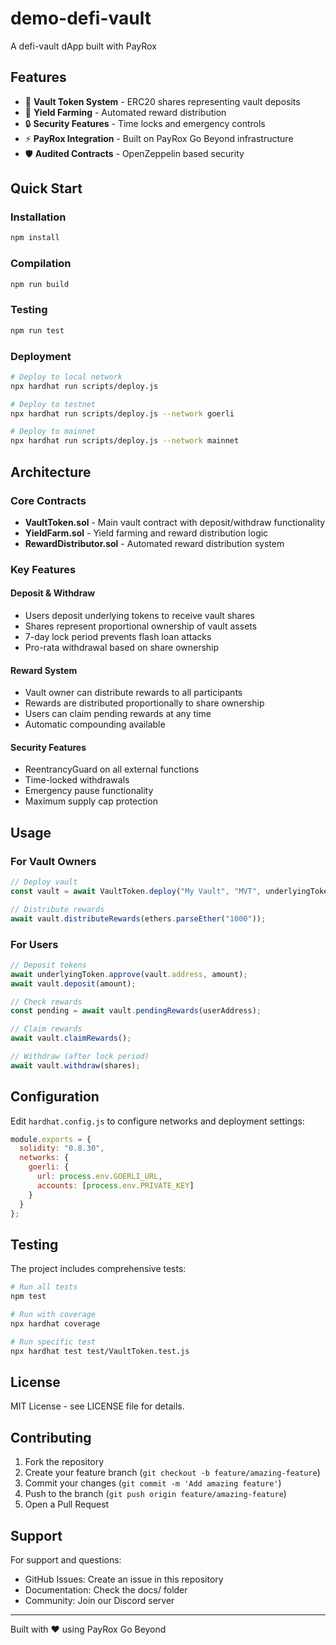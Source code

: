 # demo-defi-vault

A defi-vault dApp built with PayRox

## Features

- 🏦 **Vault Token System** - ERC20 shares representing vault deposits
- 🌾 **Yield Farming** - Automated reward distribution
- 🔒 **Security Features** - Time locks and emergency controls
- ⚡ **PayRox Integration** - Built on PayRox Go Beyond infrastructure
- 🛡️ **Audited Contracts** - OpenZeppelin based security

## Quick Start

### Installation

```bash
npm install
```

### Compilation

```bash
npm run build
```

### Testing

```bash
npm run test
```

### Deployment

```bash
# Deploy to local network
npx hardhat run scripts/deploy.js

# Deploy to testnet
npx hardhat run scripts/deploy.js --network goerli

# Deploy to mainnet
npx hardhat run scripts/deploy.js --network mainnet
```

## Architecture

### Core Contracts

- **VaultToken.sol** - Main vault contract with deposit/withdraw functionality
- **YieldFarm.sol** - Yield farming and reward distribution logic  
- **RewardDistributor.sol** - Automated reward distribution system

### Key Features

#### Deposit & Withdraw
- Users deposit underlying tokens to receive vault shares
- Shares represent proportional ownership of vault assets
- 7-day lock period prevents flash loan attacks
- Pro-rata withdrawal based on share ownership

#### Reward System
- Vault owner can distribute rewards to all participants
- Rewards are distributed proportionally to share ownership
- Users can claim pending rewards at any time
- Automatic compounding available

#### Security Features
- ReentrancyGuard on all external functions
- Time-locked withdrawals
- Emergency pause functionality
- Maximum supply cap protection

## Usage

### For Vault Owners

```javascript
// Deploy vault
const vault = await VaultToken.deploy("My Vault", "MVT", underlyingTokenAddress);

// Distribute rewards
await vault.distributeRewards(ethers.parseEther("1000"));
```

### For Users

```javascript
// Deposit tokens
await underlyingToken.approve(vault.address, amount);
await vault.deposit(amount);

// Check rewards
const pending = await vault.pendingRewards(userAddress);

// Claim rewards
await vault.claimRewards();

// Withdraw (after lock period)
await vault.withdraw(shares);
```

## Configuration

Edit `hardhat.config.js` to configure networks and deployment settings:

```javascript
module.exports = {
  solidity: "0.8.30",
  networks: {
    goerli: {
      url: process.env.GOERLI_URL,
      accounts: [process.env.PRIVATE_KEY]
    }
  }
};
```

## Testing

The project includes comprehensive tests:

```bash
# Run all tests
npm test

# Run with coverage
npx hardhat coverage

# Run specific test
npx hardhat test test/VaultToken.test.js
```

## License

MIT License - see LICENSE file for details.

## Contributing

1. Fork the repository
2. Create your feature branch (`git checkout -b feature/amazing-feature`)
3. Commit your changes (`git commit -m 'Add amazing feature'`)
4. Push to the branch (`git push origin feature/amazing-feature`)
5. Open a Pull Request

## Support

For support and questions:
- GitHub Issues: Create an issue in this repository
- Documentation: Check the docs/ folder
- Community: Join our Discord server

---

Built with ❤️ using PayRox Go Beyond
